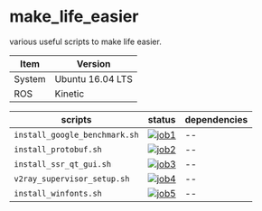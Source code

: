 # make_life_easier
various useful scripts to make life easier.

| Item | Version  |  
| ------ | ------ |  
| System | Ubuntu 16.04 LTS |  
| ROS    | Kinetic     |  




| scripts | status  | dependencies |
| ------ | ------ | ------ |
| `install_google_benchmark.sh` | [![job1][1]][0] | -- |
| `install_protobuf.sh`    | [![job2][2]][0]  |  -- |
| `install_ssr_qt_gui.sh`    | [![job3][3]][0]  | -- |
| `v2ray_supervisor_setup.sh`    | [![job4][4]][0]  | -- |
| `install_winfonts.sh`    | [![job5][5]][0]  | -- |


[0]: https://travis-ci.com/yuzhangbit/make_life_easier
[1]: https://travis-matrix-badges.herokuapp.com/repos/yuzhangbit/make_life_easier/branches/master/1
[2]: https://travis-matrix-badges.herokuapp.com/repos/yuzhangbit/make_life_easier/branches/master/2
[3]: https://travis-matrix-badges.herokuapp.com/repos/yuzhangbit/make_life_easier/branches/master/3
[4]: https://travis-matrix-badges.herokuapp.com/repos/yuzhangbit/make_life_easier/branches/master/4
[5]: https://travis-matrix-badges.herokuapp.com/repos/yuzhangbit/make_life_easier/branches/master/5
